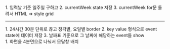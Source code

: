 <main 날짜표>
1. 입력날 기준 일주일 구하고
2. currentWeek state 저장
3. currentWeek for문 돌려서 HTML => style grid
   
---

<main 시간표>
1. 24시간 30분 단위로 끊고 정각별, 요일별 border
2. key value 형식으로 event state에 데이터 저장
3. 날짜표 기준으로 그 날짜에 해당하는 event들 show

<main modal>
1. 화면을 4분면으로 나눠서 모달창 배치